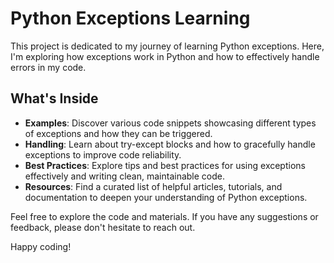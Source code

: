 # Python Exceptions Learning

This project is dedicated to my journey of learning Python exceptions. Here, I'm exploring how exceptions work in Python and how to effectively handle errors in my code. 

## What's Inside
- **Examples**: Discover various code snippets showcasing different types of exceptions and how they can be triggered.
- **Handling**: Learn about try-except blocks and how to gracefully handle exceptions to improve code reliability.
- **Best Practices**: Explore tips and best practices for using exceptions effectively and writing clean, maintainable code.
- **Resources**: Find a curated list of helpful articles, tutorials, and documentation to deepen your understanding of Python exceptions.

Feel free to explore the code and materials. If you have any suggestions or feedback, please don't hesitate to reach out.

Happy coding!

